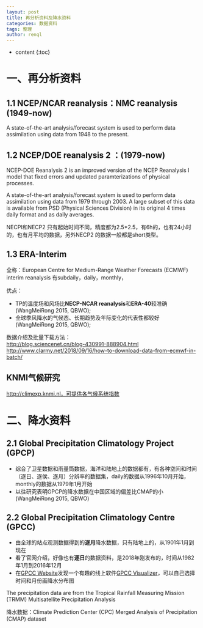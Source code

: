 ```yaml
---
layout: post
title: 再分析资料及降水资料
categories: 数据资料
tags: 整理
author: renql
---
```


* content
{:toc}

# 一、再分析资料 #
## 1.1 NCEP/NCAR reanalysis：NMC reanalysis (1949-now)
A state-of-the-art analysis/forecast system is used to perform data assimilation using data from 1948 to the 
present.

## 1.2 NCEP/DOE reanalysis 2 ：(1979-now)
NCEP-DOE Reanalysis 2 is an improved version of the NCEP Reanalysis I model that fixed errors and updated paramterizations of physical processes.

A state-of-the-art analysis/forecast system is used to perform data assimilation using data from 1979 
through 2003. A large subset of this data is available from PSD (Physical Sciences Division) in its original 4 
times daily format and as daily averages.

NECPI和NECP2 只有起始时间不同，精度都为2.5*2.5，有6h的，也有24小时的，也有月平均的数据，另外NECP2 的数据一般都是short类型。

## 1.3 ERA-Interim
全称：European Centre for Medium-Range Weather Forecasts (ECMWF) interim reanalysis
有subdaily，daily，monthly，   

优点：  
- TP的温度场和风场比**NECP-NCAR reanalysis**和**ERA-40**较准确 (WangMeiRong 2015, QBWO);  
- 全球季风降水的气候态、长期趋势及年际变化的代表性都较好 (WangMeiRong 2015, QBWO);  

数据介绍及批量下载方法：  
http://blog.sciencenet.cn/blog-430991-888904.html  
http://www.clarmy.net/2018/09/16/how-to-download-data-from-ecmwf-in-batch/  

## KNMI气候研究
http://climexp.knmi.nl，可提供各气候系统指数

# 二、降水资料 #
## 2.1 Global Precipitation Climatology Project (GPCP) ##
- 综合了卫星数据和雨量筒数据，海洋和陆地上的数据都有，有各种空间和时间（逐日、逐侯、逐月）分辨率的数据集，daily的数据从1996年10月开始，monthly的数据从1979年1月开始  
- 以往研究表明GPCP的降水数据在中国区域的偏差比CMAP的小(WangMeiRong 2015, QBWO)  
 
## 2.2 Global Precipitation Climatology Centre (GPCC) ##
- 由全球的站点观测数据得到的**逐月**降水数据，只有陆地上的，从1901年1月到现在  
- 看了官网介绍，好像也有**逐日**的数据资料，是2018年刚发布的，时间从1982年1月到2016年12月  
- 在<a href="https://www.dwd.de/EN/ourservices/gpcc/gpcc.html" target="_blank">GPCC Website</a>发现一个有趣的线上软件<a href="https://kunden.dwd.de/GPCC/Visualizer" target="_blank">GPCC Visualizer</a>，可以自己选择时间和月份画降水分布图

The precipitation data are from the Tropical Rainfall Measuring Mission (TRMM) Multisatellite 
Precipitation Analysis

降水数据：Climate Prediction Center (CPC) Merged Analysis of Precipitation (CMAP) dataset


